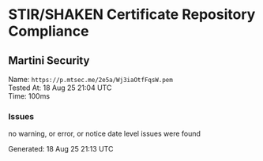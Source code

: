 # STIR/SHAKEN Certificate Repository Compliance

## Martini Security

Name: `https://p.mtsec.me/2e5a/Wj3iaOtfFqsW.pem`\
Tested At: 18 Aug 25 21:04 UTC\
Time: 100ms

### Issues

no warning, or error, or notice date level issues were found

Generated: 18 Aug 25 21:13 UTC